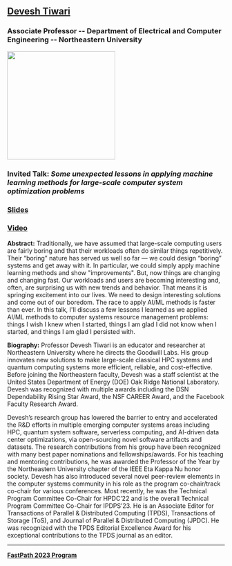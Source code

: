 ## [Devesh Tiwari](https://coe.northeastern.edu/people/tiwari-devesh/)
### Associate Professor -- Department of Electrical and Computer Engineering -- Northeastern University

<img src="https://sp-ao.shortpixel.ai/client/to_webp,q_glossy,ret_img,w_280,h_373/https://coe.northeastern.edu/wp-content/uploads/profiles/ece/tiwari-d.jpg" width="250">

### Invited Talk:  *Some unexpected lessons in applying machine learning methods for large-scale computer system optimization problems*

### [Slides]()

### [Video]()

**Abstract:**
Traditionally, we have assumed that large-scale computing users are fairly boring and that their workloads often do similar things repetitively. Their “boring” nature has served us well so far — we could design “boring” systems and get away with it. In particular, we could simply apply machine learning methods and show "improvements". But, now things are changing and changing fast. Our workloads and users are becoming interesting and, often, are surprising us with new trends and behavior. That means it is springing excitement into our lives. We need to design interesting solutions and come out of our boredom. The race to apply AI/ML methods is faster than ever. In this talk, I'll discuss a few lessons I learned as we applied AI/ML methods to computer systems resource management problems: things I wish I knew when I started, things I am glad I did not know when I started, and things I am glad I persisted with. 


**Biography:**
Professor Devesh Tiwari is an educator and researcher at Northeastern University where he directs the Goodwill Labs. His group innovates new solutions to make large-scale classical HPC systems and quantum computing systems more efficient, reliable, and cost-effective. Before joining the Northeastern faculty, Devesh was a staff scientist at the United States Department of Energy (DOE) Oak Ridge National Laboratory. Devesh was recognized with multiple awards including the DSN Dependability Rising Star Award, the NSF CAREER Award, and the Facebook Faculty Research Award.

Devesh’s research group has lowered the barrier to entry and accelerated the R&D efforts in multiple emerging computer systems areas including HPC, quantum system software, serverless computing, and AI-driven data center optimizations, via open-sourcing novel software artifacts and datasets. The research contributions from his group have been recognized with many best paper nominations and fellowships/awards. For his teaching and mentoring contributions, he was awarded the Professor of the Year by the Northeastern University chapter of the IEEE Eta Kappa Nu honor society. Devesh has also introduced several novel peer-review elements in the computer systems community in his role as the program co-chair/track co-chair for various conferences. Most recently, he was the Technical Program Committee Co-Chair for HPDC’22 and is the overall Technical Program Committee Co-Chair for IPDPS’23. He is an Associate Editor for Transactions of Parallel & Distributed Computing (TPDS), Transactions of Storage (ToS), and Journal of Parallel & Distributed Computing (JPDC). He was recognized with the TPDS Editorial Excellence Award for his exceptional contributions to the TPDS journal as an editor.

----
**[FastPath 2023 Program](https://fastpath2023.github.io/FastPath2023/)**
